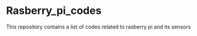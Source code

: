 # Rasberry_pi_codes

This repository contains a list of codes related to rasberry pi and its sensors